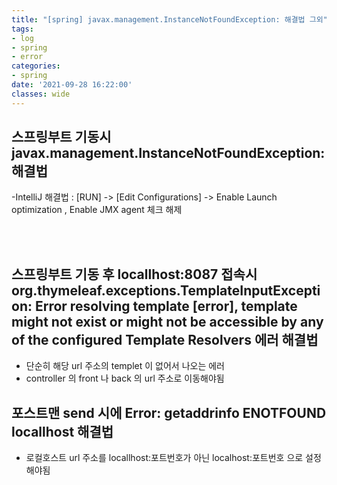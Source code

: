 ```yaml
---
title: "[spring] javax.management.InstanceNotFoundException: 해결법 그외"
tags:
- log
- spring
- error
categories:
- spring
date: '2021-09-28 16:22:00'
classes: wide
---
```


## 스프링부트 기동시 javax.management.InstanceNotFoundException: 해결법

-IntelliJ 해결법 :  [RUN] -> [Edit Configurations] -> Enable Launch optimization , Enable JMX agent 체크 해제 


<br/>
<br/>


## 스프링부트 기동 후 locallhost:8087 접속시 org.thymeleaf.exceptions.TemplateInputException: Error resolving template [error], template might not exist or might not be accessible by any of the configured Template Resolvers 에러 해결법

- 단순히 해당 url 주소의 templet 이 없어서 나오는 에러
- controller 의 front 나 back 의 url 주소로 이동해야됨


## 포스트맨 send 시에 Error: getaddrinfo ENOTFOUND locallhost 해결법
- 로컬호스트 url 주소를 locallhost:포트번호가 아닌 localhost:포트번호 으로 설정해야됨